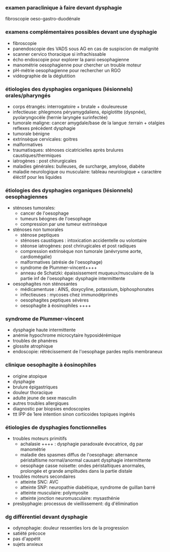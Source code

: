 ### examen paraclinique à faire devant dysphagie
fibroscopie oeso-gastro-duodénale

### examens complémentaires possibles devant une dysphagie
- fibroscopie
- panendoscopie des VADS sous AG en cas de suspiscion de malignité
- scanner cervico thoracique si infrachissable
- écho endoscopie pour explorer la paroi oesophagienne
- manométrie oesophagienne pour chercher un trouble moteur
- pH-métrie oesophagienne pour rechercher un RGO
- vidéographie de la déglutition

### étiologies des dysphagies organiques (lésionnels) orales/pharyngés
- corps étrangés: interrogatoire + brutale + douleureuse
- infectieuse: phlegmons péryamygdaliens, épiglotitte (dyspnée), pyolaryngocèle (hernie laryngée surinfectée)
- tumorale maligne: cancer amygdale/base de la langue :terrain + otalgies reflexes précèdent dysphagie
- tumorale bénigne
- extrinsèque cervicales: goitres
- malformatives
- traumatisques: sténoses cicatricielles après brulures caustiques/thermiques
- iatrogènes : post chirurgicales
- maladies générales: bulleuses, de surcharge, amylose, diabète
- maladie neurologique ou musculaire: tableau neurologique + caractère éléctif pour les liquides

### étiologies des dysphagies organiques (lésionnels) oesophagiennes
- sténoses tumorales:
    - cancer de l'oesophage
    - tumeurs béognes de l'oesophage
    - compression par une tumeur extrinsèque
- sténoses non tumorales
    - sténose peptiques
    - sténoses caustiques : intoxication accidentelle ou volontaire
    - stéonse iatrogènes: post chrirugicales et post radiques
    - compression extrinsèque non tumorale (anévrysme aorte, cardiomégalie)
    - malformatives (atrésie de l'oesophage)
    - syndrome de Plummer-vincent++++
    - anneau de Schatzki: épaississement muqueux/musculaire de la partie inf de l'oesophage: dysphagie intermittente
- oesophagites non sténosantes
    - médicamentuse : AINS, doxycyline, potassium, biphosphonates
    - infectieuses : mycoses chez immunodéprimés
    - oesophagites peptiques sévères
    - oesophagite à éosinophiles ++++
    
### syndrome de Plummer-vincent
- dysphagie haute intermittente
- anémie hypochrome microcytaire hyposidérémique
- troubles de phanères
- glossite atrophique
- endoscopie: rétrécissement de l'oesophage pardes replis membraneux

### clinique oesophagite à éosinophiles
- origine atopique
- dysphagie 
- brulure épigastriques
- douleur thoracique
- adulte jeune de sexe masculin
- autres troubles allergiques
- diagnostic par biopsies endoscopies
- ttt IPP de 1ere intention sinon corticoides topiques ingérés

### étiologies de dysphagies fonctionnelles
- troubles moteurs primitifs
    - achalasie ++++ : dysphagie paradoxale évocatrice, dg par manométrie
    - maladie des spasmes diffus de l'oesophage: alternance péristaltisme normal/anormal causant dysphagie intermittente
    - oesophage casse noisette: ondes péristaltiques anormales, prolongée et grande amplitudes dans la partie distale
- troubles moteurs secondaires
    - atteinte SNC: AVC
    - atteinte SNP: neuropathie diabétique, syndrome de guillan barré
    - atteinte musculaire: polymyosite
    - atteinte jonction neuromusculaire: mysasthénie
- presbyphagie: processus de vieillissement: dg d'élimination

### dg différentiel devant dysphagie
- odynophagie: douleur ressenties lors de la progression
- satiété précoce
- pas d'appétit
- sujets anxieux

